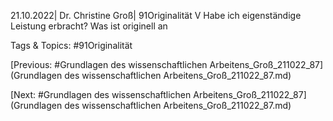 21.10.2022| Dr. Christine Groß| 91Originalität V
Habe ich 
eigenständige 
Leistung erbracht?
Was ist originell an 

   Tags & Topics:
   #91Originalität

[Previous: #Grundlagen des wissenschaftlichen Arbeitens_Groß_211022_87](Grundlagen des wissenschaftlichen Arbeitens_Groß_211022_87.md)

[Next: #Grundlagen des wissenschaftlichen Arbeitens_Groß_211022_87](Grundlagen des wissenschaftlichen Arbeitens_Groß_211022_87.md)